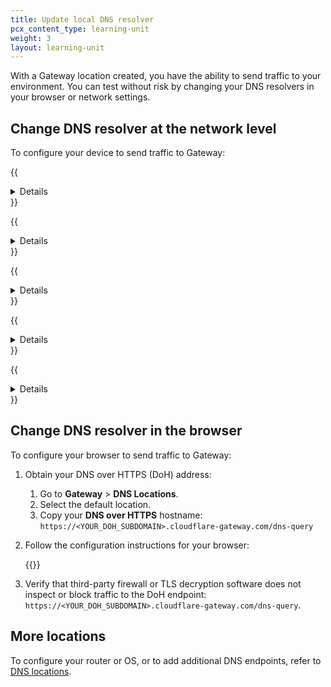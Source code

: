 ```yaml
---
title: Update local DNS resolver
pcx_content_type: learning-unit
weight: 3
layout: learning-unit
---
```


With a Gateway location created, you have the ability to send traffic to your environment. You can test without risk by changing your DNS resolvers in your browser or network settings.

## Change DNS resolver at the network level

To configure your device to send traffic to Gateway:

{{<details header="macOS">}}

![macOS DNS Resolver Options](/images/dns/dns-resolvers-macosx.png)

{{</details>}}

{{<details header="Windows">}}

![Windows DNS Resolver Options](/images/dns/dns-resolvers-windows.png)

{{</details>}}

{{<details header="Linux">}}

```bash
$ cat /etc/resolv.conf

nameserver 172.64.X.X
nameserver 172.64.X.X
```

{{</details>}}

{{<details header="iPhone">}}

![iPhone DNS Resolver Options](/images/dns/dns-resolvers-iphone.png)

{{</details>}}

{{<details header="Android">}}

![Android DNS Resolver Options](/images/dns/dns-resolvers-android.png)

{{</details>}}

## Change DNS resolver in the browser

To configure your browser to send traffic to Gateway:

1. Obtain your DNS over HTTPS (DoH) address:
    1. Go to **Gateway** > **DNS Locations**.
    2. Select the default location.
    3. Copy your **DNS over HTTPS** hostname: `https://<YOUR_DOH_SUBDOMAIN>.cloudflare-gateway.com/dns-query`
2. Follow the configuration instructions for your browser:

    {{<render file="gateway/_doh-instructions.md" productFolder="cloudflare-one">}}

3. Verify that third-party firewall or TLS decryption software does not inspect or block traffic to the DoH endpoint: `https://<YOUR_DOH_SUBDOMAIN>.cloudflare-gateway.com/dns-query`.

## More locations

To configure your router or OS, or to add additional DNS endpoints, refer to [DNS locations](/cloudflare-one/connections/connect-devices/agentless/dns/locations/).
